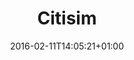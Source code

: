 ---
type: "project"
title: "Citisim"
date: 2016-02-11T14:05:21+01:00
description: "Design and implementation of a new generation platform for the Smart City ecosystem."
icon: "citisim/images/citisim-logo.png"

redirect: "https://pike.esi.uclm.es:8012/"
---